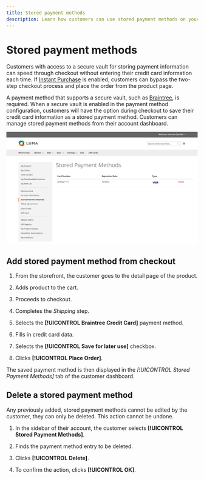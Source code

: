 ```yaml
---
title: Stored payment methods
description: Learn how customers can use stored payment methods on your Commerce storefront.
---
```

# Stored payment methods

Customers with access to a secure vault for storing payment information can speed through checkout without entering their credit card information each time. If [Instant Purchase](checkout-instant-purchase.md) is enabled, customers can bypass the two-step checkout process and place the order from the product page.

A payment method that supports a secure vault, such as [Braintree](braintree.md), is required. When a secure vault is enabled in the payment method configuration, customers will have the option during checkout to save their credit card information as a stored payment method. Customers can manage stored payment methods from their account dashboard.

![Stored Payment Methods](./assets/customer-account-stored-payment-methods.png)<!-- zoom -->

## Add stored payment method from checkout

1. From the storefront, the customer goes to the detail page of the product.

1. Adds product to the cart.

1. Proceeds to checkout.

1. Completes the _Shipping_ step.

1. Selects the **[!UICONTROL Braintree Credit Card]** payment method.

1. Fills in credit card data.

1. Selects the **[!UICONTROL Save for later use]** checkbox.

1. Clicks **[!UICONTROL Place Order]**.

The saved payment method is then displayed in the _[!UICONTROL Stored Payment Methods]_ tab of the customer dashboard.

## Delete a stored payment method

Any previously added, stored payment methods cannot be edited by the customer, they can only be deleted. This action cannot be undone.

1. In the sidebar of their account, the customer selects **[!UICONTROL Stored Payment Methods]**.

1. Finds the payment method entry to be deleted.

1. Clicks **[!UICONTROL Delete]**.

1. To confirm the action, clicks **[!UICONTROL OK]**.
